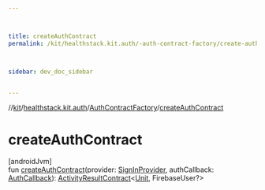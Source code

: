 ```yaml
---



title: createAuthContract
permalink: /kit/healthstack.kit.auth/-auth-contract-factory/create-auth-contract.html



sidebar: dev_doc_sidebar


---
```




//[kit](/kit.html)/[healthstack.kit.auth](../index.html)/[AuthContractFactory](index.html)/[createAuthContract](create-auth-contract.html)



# createAuthContract



[androidJvm]\
fun [createAuthContract](create-auth-contract.html)(provider: [SignInProvider](../-sign-in-provider/index.html), authCallback: [AuthCallback](../-auth-callback/index.html)): [ActivityResultContract](https://developer.android.com/reference/kotlin/androidx/activity/result/contract/ActivityResultContract.html)&lt;[Unit](https://kotlinlang.org/api/latest/jvm/stdlib/kotlin/-unit/index.html), FirebaseUser?&gt;






